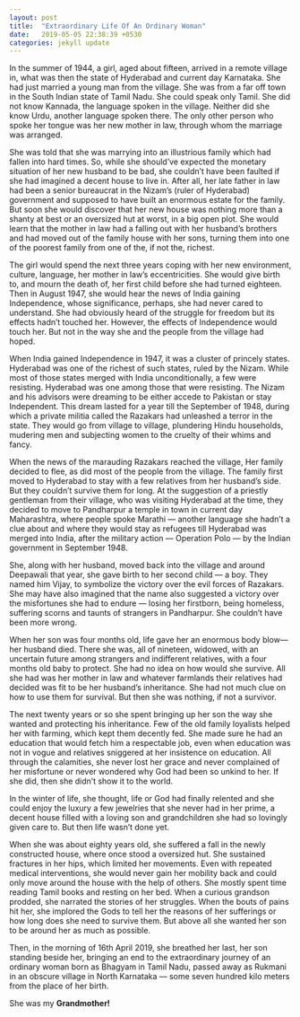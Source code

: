 ```yaml
---
layout: post
title:  "Extraordinary Life Of An Ordinary Woman"
date:   2019-05-05 22:38:39 +0530
categories: jekyll update
---
```


In the summer of 1944, a girl, aged about fifteen, arrived in a remote village in, what was then the state of Hyderabad and current day Karnataka. She had just married a young man from the village. She was from a far off town in the South Indian state of Tamil Nadu. She could speak only Tamil. She did not know Kannada, the language spoken in the village. Neither did she know Urdu, another language spoken there. The only other person who spoke her tongue was her new mother in law, through whom the marriage was arranged.

She was told that she was marrying into an illustrious family which had fallen into hard times. So, while she should’ve expected the monetary situation of her new husband to be bad, she couldn’t have been faulted if she had imagined a decent house to live in. After all, her late father in law had been a senior bureaucrat in the Nizam’s (ruler of Hyderabad) government and supposed to have built an enormous estate for the family. But soon she would discover that her new house was nothing more than a shanty at best or an oversized hut at worst, in a big open plot. She would learn that the mother in law had a falling out with her husband’s brothers and had moved out of the family house with her sons, turning them into one of the poorest family from one of the, if not the, richest.

The girl would spend the next three years coping with her new environment, culture, language, her mother in law’s eccentricities. She would give birth to, and mourn the death of, her first child before she had turned eighteen. Then in August 1947, she would hear the news of India gaining Independence, whose significance, perhaps, she had never cared to understand. She had obviously heard of the struggle for freedom but its effects hadn’t touched her. However, the effects of Independence would touch her. But not in the way she and the people from the village had hoped.

When India gained Independence in 1947, it was a cluster of princely states. Hyderabad was one of the richest of such states, ruled by the Nizam. While most of those states merged with India unconditionally, a few were resisting. Hyderabad was one among those that were resisting. The Nizam and his advisors were dreaming to be either accede to Pakistan or stay Independent. This dream lasted for a year till the September of 1948, during which a private militia called the Razakars had unleashed a terror in the state. They would go from village to village, plundering Hindu households, mudering men and subjecting women to the cruelty of their whims and fancy.

When the news of the marauding Razakars reached the village, Her family decided to flee, as did most of the people from the village. The family first moved to Hyderabad to stay with a few relatives from her husband’s side. But they couldn’t survive them for long. At the suggestion of a priestly gentleman from their village, who was visiting Hyderabad at the time, they decided to move to Pandharpur a temple in town in current day Maharashtra, where people spoke Marathi — another language she hadn’t a clue about and where they would stay as refugees till Hyderabad was merged into India, after the military action — Operation Polo — by the Indian government in September 1948.

She, along with her husband, moved back into the village and around Deepawali that year, she gave birth to her second child — a boy. They named him Vijay, to symbolize the victory over the evil forces of Razakars. She may have also imagined that the name also suggested a victory over the misfortunes she had to endure — losing her firstborn, being homeless, suffering scorns and taunts of strangers in Pandharpur. She couldn’t have been more wrong.

When her son was four months old, life gave her an enormous body blow— her husband died. There she was, all of nineteen, widowed, with an uncertain future among strangers and indifferent relatives, with a four months old baby to protect. She had no idea on how would she survive. All she had was her mother in law and whatever farmlands their relatives had decided was fit to be her husband’s inheritance. She had not much clue on how to use them for survival. But then she was nothing, if not a survivor.

The next twenty years or so she spent bringing up her son the way she wanted and protecting his inheritance. Few of the old family loyalists helped her with farming, which kept them decently fed. She made sure he had an education that would fetch him a respectable job, even when education was not in vogue and relatives sniggered at her insistence on education. All through the calamities, she never lost her grace and never complained of her misfortune or never wondered why God had been so unkind to her. If she did, then she didn’t show it to the world.

In the winter of life, she thought, life or God had finally relented and she could enjoy the luxury a few jewelries that she never had in her prime, a decent house filled with a loving son and grandchildren she had so lovingly given care to. But then life wasn’t done yet.

When she was about eighty years old, she suffered a fall in the newly constructed house, where once stood a oversized hut. She sustained fractures in her hips, which limited her movements. Even with repeated medical interventions, she would never gain her mobility back and could only move around the house with the help of others. She mostly spent time reading Tamil books and resting on her bed. When a curious grandson prodded, she narrated the stories of her struggles. When the bouts of pains hit her, she implored the Gods to tell her the reasons of her sufferings or how long does she need to survive them. But above all she wanted her son to be around her as much as possible.

Then, in the morning of 16th April 2019, she breathed her last, her son standing beside her, bringing an end to the extraordinary journey of an ordinary woman born as Bhagyam in Tamil Nadu, passed away as Rukmani in an obscure village in North Karnataka — some seven hundred kilo meters from the place of her birth.

She was my **Grandmother!**
